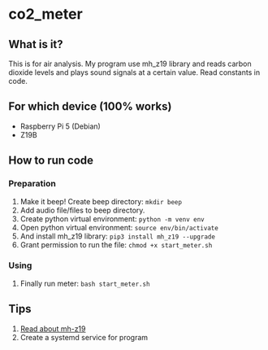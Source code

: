 # co2_meter
## What is it?
This is for air analysis. My program use mh_z19 library and reads carbon dioxide levels and plays sound signals at a certain value. Read constants in code.

## For which device (100% works)
- Raspberry Pi 5 (Debian)
- Z19B

## How to run code
### Preparation
1. Make it beep! Create beep directory: ``mkdir beep``
2. Add audio file/files to beep directory.
3. Create python virtual environment: ``python -m venv env``
4. Open python virtual environment: ``source env/bin/activate``
5. And install mh_z19 library: ``pip3 install mh_z19 --upgrade``
6. Grant permission to run the file: `chmod +x start_meter.sh`

### Using
1. Finally run meter: ``bash start_meter.sh``

## Tips
1. [Read about mh-z19](https://github.com/UedaTakeyuki/mh-z19)
2. Create a systemd service for program
